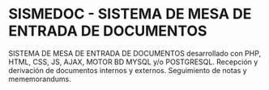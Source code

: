 # SISMEDOC - SISTEMA DE MESA DE ENTRADA DE DOCUMENTOS
SISTEMA DE MESA DE ENTRADA DE DOCUMENTOS desarrollado con PHP, HTML, CSS, JS, AJAX, MOTOR BD MYSQL y/o POSTGRESQL.
Recepción y derivación de documentos internos y externos.
Seguimiento de notas y mememorandums.
